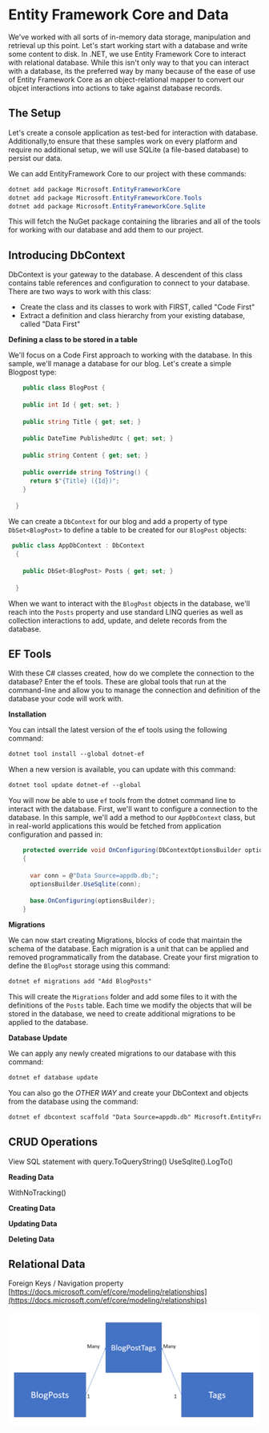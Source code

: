 # Entity Framework Core and Data

We've worked with all sorts of in-memory data storage, manipulation and retrieval up this point. Let's start working start with a database and write some content to disk. In .NET, we use Entity Framework Core to interact with relational database. While this isn't only way to that you can interact with a database, its the preferred way by many because of the ease of use of Entity Framework Core as an object-relational mapper to convert our objcet interactions into actions to take against database records.   

## The Setup

Let's create a console application as test-bed for interaction with database. Additionally,to ensure that these samples work on every platform and require no additional setup, we will use SQLite (a file-based database) to persist our data.

We can add EntityFramework Core to our project with these commands:

```powershell
dotnet add package Microsoft.EntityFrameworkCore
dotnet add package Microsoft.EntityFrameworkCore.Tools
dotnet add package Microsoft.EntityFrameworkCore.Sqlite
```
This will fetch the NuGet package containing the libraries and all of the tools for working with our database and add them to our project.

## Introducing DbContext

DbContext is your gateway to the database. A descendent of this class contains table references and configuration to connect to your database. There are two ways to work with this class:

- Create the class and its classes to work with FIRST, called "Code First"
- Extract a definition and class hierarchy from your existing database, called "Data First"

**Defining a class to be stored in a table**

We'll focus on a Code First approach to working with the database. In this sample, we'll manage a database for our blog. Let's create a simple Blogpost type:

```csharp
    public class BlogPost {

    public int Id { get; set; }

    public string Title { get; set; }

    public DateTime PublishedUtc { get; set; }

    public string Content { get; set; }

    public override string ToString() {
      return $"{Title} ({Id})";
    }

  }
```
We can create a `DbContext` for our blog and add a property of type `DbSet<BlogPost>` to define a table to be created for our `BlogPost` objects:

```csharp
 public class AppDbContext : DbContext 
  {

    public DbSet<BlogPost> Posts { get; set; }

  }
```
When we want to interact with the `BlogPost` objects in the database, we'll reach into the `Posts` property and use standard LINQ queries as well as collection interactions to add, update, and delete records from the database.  

## EF Tools

With these C# classes created, how do we complete the connection to the database? Enter the ef tools. These are global tools that run at the command-line and allow you to manage the connection and definition of the database your code will work with.

**Installation**

You can intsall the latest version of the ef tools using the following command:

```markdown
dotnet tool install --global dotnet-ef
```
When a new version is available, you can update with this command:

```markdown
dotnet tool update dotnet-ef --global
```
You will now be able to use `ef` tools from the dotnet command line to interact with the database. First, we'll want to configure a connection to the database. In this sample, we'll add a method to our `AppDbContext` class, but in real-world applications this would be fetched from application configuration and passed in:

```csharp
    protected override void OnConfiguring(DbContextOptionsBuilder optionsBuilder)
    {

      var conn = @"Data Source=appdb.db;";
      optionsBuilder.UseSqlite(conn);

      base.OnConfiguring(optionsBuilder);
    }
```
**Migrations**

We can now start creating Migrations, blocks of code that maintain the schema of the database. Each migration is a unit that can be applied and removed programmatically from the database. Create your first migration to define the `BlogPost` storage using this command:

```markdown
dotnet ef migrations add "Add BlogPosts"
```
This will create the `Migrations` folder and add some files to it with the definitions of the `Posts` table. Each time we modify the objects that will be stored in the database, we need to create additional migrations to be applied to the database.

**Database Update**

We can apply any newly created migrations to our database with this command:

```markdown
dotnet ef database update
```
You can also go the *OTHER WAY* and create your DbContext and objects from the database using the command:

```markdown
dotnet ef dbcontext scaffold "Data Source=appdb.db" Microsoft.EntityFrameworkCore.Sqlite
```

## CRUD Operations

View SQL statement with query.ToQueryString() UseSqlite().LogTo()

**Reading Data**

WithNoTracking()

**Creating Data**

**Updating Data**

**Deleting Data**

## Relational Data

Foreign Keys / Navigation property [https://docs.microsoft.com/ef/core/modeling/relationships](https://docs.microsoft.com/ef/core/modeling/relationships)

![Many to Many ](image.PNG)

